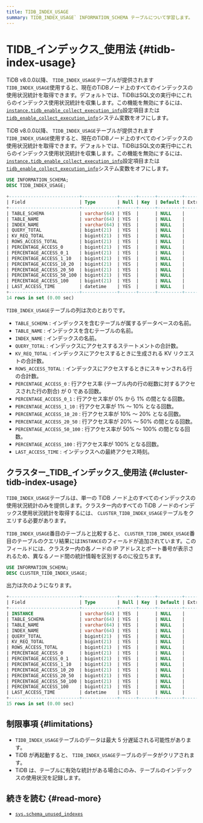 ```yaml
---
title: TIDB_INDEX_USAGE
summary: TIDB_INDEX_USAGE` INFORMATION_SCHEMA テーブルについて学習します。
---
```


# TIDB_インデックス_使用法 {#tidb-index-usage}

<CustomContent platform="tidb">

TiDB v8.0.0以降、 `TIDB_INDEX_USAGE`テーブルが提供されます`TIDB_INDEX_USAGE`使用すると、現在のTiDBノード上のすべてのインデックスの使用状況統計を取得できます。デフォルトでは、TiDBはSQL文の実行中にこれらのインデックス使用状況統計を収集します。この機能を無効にするには、 [`instance.tidb_enable_collect_execution_info`](/tidb-configuration-file.md#tidb_enable_collect_execution_info)設定項目または[`tidb_enable_collect_execution_info`](/system-variables.md#tidb_enable_collect_execution_info)システム変数をオフにします。

</CustomContent>

<CustomContent platform="tidb-cloud">

TiDB v8.0.0以降、 `TIDB_INDEX_USAGE`テーブルが提供されます`TIDB_INDEX_USAGE`使用すると、現在のTiDBノード上のすべてのインデックスの使用状況統計を取得できます。デフォルトでは、TiDBはSQL文の実行中にこれらのインデックス使用状況統計を収集します。この機能を無効にするには、 [`instance.tidb_enable_collect_execution_info`](https://docs.pingcap.com/tidb/v8.0/tidb-configuration-file#tidb_enable_collect_execution_info)設定項目または[`tidb_enable_collect_execution_info`](/system-variables.md#tidb_enable_collect_execution_info)システム変数をオフにします。

</CustomContent>

```sql
USE INFORMATION_SCHEMA;
DESC TIDB_INDEX_USAGE;
```

```sql
+--------------------------+-------------+------+------+---------+-------+
| Field                    | Type        | Null | Key  | Default | Extra |
+--------------------------+-------------+------+------+---------+-------+
| TABLE_SCHEMA             | varchar(64) | YES  |      | NULL    |       |
| TABLE_NAME               | varchar(64) | YES  |      | NULL    |       |
| INDEX_NAME               | varchar(64) | YES  |      | NULL    |       |
| QUERY_TOTAL              | bigint(21)  | YES  |      | NULL    |       |
| KV_REQ_TOTAL             | bigint(21)  | YES  |      | NULL    |       |
| ROWS_ACCESS_TOTAL        | bigint(21)  | YES  |      | NULL    |       |
| PERCENTAGE_ACCESS_0      | bigint(21)  | YES  |      | NULL    |       |
| PERCENTAGE_ACCESS_0_1    | bigint(21)  | YES  |      | NULL    |       |
| PERCENTAGE_ACCESS_1_10   | bigint(21)  | YES  |      | NULL    |       |
| PERCENTAGE_ACCESS_10_20  | bigint(21)  | YES  |      | NULL    |       |
| PERCENTAGE_ACCESS_20_50  | bigint(21)  | YES  |      | NULL    |       |
| PERCENTAGE_ACCESS_50_100 | bigint(21)  | YES  |      | NULL    |       |
| PERCENTAGE_ACCESS_100    | bigint(21)  | YES  |      | NULL    |       |
| LAST_ACCESS_TIME         | datetime    | YES  |      | NULL    |       |
+--------------------------+-------------+------+------+---------+-------+
14 rows in set (0.00 sec)
```

`TIDB_INDEX_USAGE`テーブルの列は次のとおりです。

-   `TABLE_SCHEMA` : インデックスを含むテーブルが属するデータベースの名前。
-   `TABLE_NAME` : インデックスを含むテーブルの名前。
-   `INDEX_NAME` : インデックスの名前。
-   `QUERY_TOTAL` : インデックスにアクセスするステートメントの合計数。
-   `KV_REQ_TOTAL` : インデックスにアクセスするときに生成される KV リクエストの合計数。
-   `ROWS_ACCESS_TOTAL` : インデックスにアクセスするときにスキャンされる行の合計数。
-   `PERCENTAGE_ACCESS_0` : 行アクセス率 (テーブル内の行の総数に対するアクセスされた行の割合) が 0 である回数。
-   `PERCENTAGE_ACCESS_0_1` : 行アクセス率が 0% から 1% の間となる回数。
-   `PERCENTAGE_ACCESS_1_10` : 行アクセス率が 1% ～ 10% となる回数。
-   `PERCENTAGE_ACCESS_10_20` : 行アクセス率が 10% ～ 20% となる回数。
-   `PERCENTAGE_ACCESS_20_50` : 行アクセス率が 20% ～ 50% の間となる回数。
-   `PERCENTAGE_ACCESS_50_100` : 行アクセス率が 50% ～ 100% の間となる回数。
-   `PERCENTAGE_ACCESS_100` : 行アクセス率が 100% となる回数。
-   `LAST_ACCESS_TIME` : インデックスへの最終アクセス時刻。

## クラスター_TIDB_インデックス_使用法 {#cluster-tidb-index-usage}

`TIDB_INDEX_USAGE`テーブルは、単一の TiDB ノード上のすべてのインデックスの使用状況統計のみを提供します。クラスター内のすべての TiDB ノードのインデックス使用状況統計を取得するには、 `CLUSTER_TIDB_INDEX_USAGE`テーブルをクエリする必要があります。

`TIDB_INDEX_USAGE`番目のテーブルと比較すると、 `CLUSTER_TIDB_INDEX_USAGE`番目のテーブルのクエリ結果には`INSTANCE`のフィールドが追加されています。このフィールドには、クラスター内の各ノードの IP アドレスとポート番号が表示されるため、異なるノード間の統計情報を区別するのに役立ちます。

```sql
USE INFORMATION_SCHEMA;
DESC CLUSTER_TIDB_INDEX_USAGE;
```

出力は次のようになります。

```sql
+--------------------------+-------------+------+------+---------+-------+
| Field                    | Type        | Null | Key  | Default | Extra |
+--------------------------+-------------+------+------+---------+-------+
| INSTANCE                 | varchar(64) | YES  |      | NULL    |       |
| TABLE_SCHEMA             | varchar(64) | YES  |      | NULL    |       |
| TABLE_NAME               | varchar(64) | YES  |      | NULL    |       |
| INDEX_NAME               | varchar(64) | YES  |      | NULL    |       |
| QUERY_TOTAL              | bigint(21)  | YES  |      | NULL    |       |
| KV_REQ_TOTAL             | bigint(21)  | YES  |      | NULL    |       |
| ROWS_ACCESS_TOTAL        | bigint(21)  | YES  |      | NULL    |       |
| PERCENTAGE_ACCESS_0      | bigint(21)  | YES  |      | NULL    |       |
| PERCENTAGE_ACCESS_0_1    | bigint(21)  | YES  |      | NULL    |       |
| PERCENTAGE_ACCESS_1_10   | bigint(21)  | YES  |      | NULL    |       |
| PERCENTAGE_ACCESS_10_20  | bigint(21)  | YES  |      | NULL    |       |
| PERCENTAGE_ACCESS_20_50  | bigint(21)  | YES  |      | NULL    |       |
| PERCENTAGE_ACCESS_50_100 | bigint(21)  | YES  |      | NULL    |       |
| PERCENTAGE_ACCESS_100    | bigint(21)  | YES  |      | NULL    |       |
| LAST_ACCESS_TIME         | datetime    | YES  |      | NULL    |       |
+--------------------------+-------------+------+------+---------+-------+
15 rows in set (0.00 sec)
```

## 制限事項 {#limitations}

-   `TIDB_INDEX_USAGE`テーブルのデータは最大 5 分遅延される可能性があります。
-   TiDB が再起動すると、 `TIDB_INDEX_USAGE`テーブルのデータがクリアされます。
-   TiDB は、テーブルに有効な統計がある場合にのみ、テーブルのインデックスの使用状況を記録します。

## 続きを読む {#read-more}

-   [`sys.schema_unused_indexes`](/sys-schema/sys-schema-unused-indexes.md)
